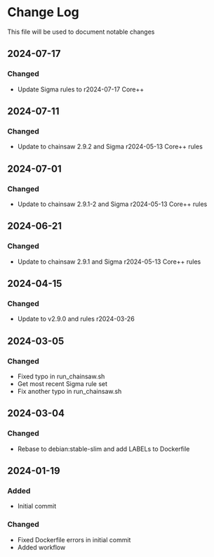 # Change Log
<!-- markdownlint-disable MD024 -->
<!-- markdownlint-disable MD033 -->
This file will be used to document notable changes

## 2024-07-17

### Changed

- Update Sigma rules to r2024-07-17 Core++

## 2024-07-11

### Changed

- Update to chainsaw 2.9.2 and Sigma r2024-05-13 Core++ rules

## 2024-07-01

### Changed

- Update to chainsaw 2.9.1-2 and Sigma r2024-05-13 Core++ rules

## 2024-06-21

### Changed

- Update to chainsaw 2.9.1 and Sigma r2024-05-13 Core++ rules

## 2024-04-15

### Changed

- Update to v2.9.0 and rules r2024-03-26

## 2024-03-05

### Changed

- Fixed typo in run_chainsaw.sh
- Get most recent Sigma rule set
- Fix another typo in run_chainsaw.sh

## 2024-03-04

### Changed

- Rebase to debian:stable-slim and add LABELs to Dockerfile

## 2024-01-19

### Added

- Initial commit

### Changed

- Fixed Dockerfile errors in initial commit
- Added workflow


